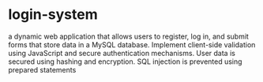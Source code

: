 # login-system
a dynamic web application that allows users to  register, log in, and submit forms that store data in a  MySQL database. Implement client-side validation using  JavaScript and secure authentication mechanisms. User data is secured using hashing and encryption. SQL injection is prevented using prepared statements
